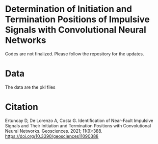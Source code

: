 # Determination of Initiation and Termination Positions of Impulsive Signals with Convolutional Neural Networks

Codes are not finalized. Please follow the repository for the updates.

# Data

The data are the pkl files

# Citation
Ertuncay D, De Lorenzo A, Costa G. Identification of Near-Fault Impulsive Signals and Their Initiation and Termination Positions with Convolutional Neural Networks. Geosciences. 2021; 11(9):388. https://doi.org/10.3390/geosciences11090388
